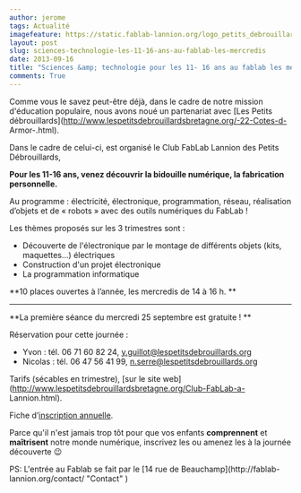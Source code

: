 ```yaml
---
author: jerome
tags: Actualité
imagefeature: https://static.fablab-lannion.org/logo_petits_debrouillards_150x143.png
layout: post
slug: sciences-technologie-les-11-16-ans-au-fablab-les-mercredis
date: 2013-09-16
title: "Sciences &amp; technologie pour les 11- 16 ans au fablab les mercredis"
comments: True
---
```

Comme vous le savez peut-être déjà, dans le cadre de notre mission d'éducation
populaire, nous avons noué un partenariat avec [Les Petits
débrouillards](http://www.lespetitsdebrouillardsbretagne.org/-22-Cotes-d-
Armor-.html).

Dans le cadre de celui-ci, est organisé le Club FabLab Lannion des Petits
Débrouillards,

**Pour les 11-16 ans, venez découvrir la bidouille numérique, la fabrication personnelle.**

Au programme : électricité, électronique, programmation, réseau, réalisation
d’objets et de « robots » avec des outils numériques du FabLab !

Les thèmes proposés sur les 3 trimestres sont :

  * Découverte de l'électronique par le montage de différents objets (kits, maquettes…) électriques
  * Construction d'un projet électronique 
  * La programmation informatique

**10 places ouvertes à l’année, les mercredis de 14 à 16 h. **

** **

**La première séance du mercredi 25 septembre est gratuite ! **



Réservation pour cette journée :

  * Yvon : tél. 06 71 60 82 24, [y.guillot@lespetitsdebrouillards.org](mailto:y.guillot@lespetitsdebrouillards.org)
  * Nicolas : tél. 06 47 56 41 99, [n.serre@lespetitsdebrouillards.org](mailto:n.serre@lespetitsdebrouillards.org)



Tarifs (sécables en trimestre), [sur le site
web](http://www.lespetitsdebrouillardsbretagne.org/Club-FabLab-a-
Lannion.html).

Fiche d’[inscription
annuelle](http://www.lespetitsdebrouillardsbretagne.org/IMG/doc/ficheinscription_clubfablab.doc).

Parce qu'il n'est jamais trop tôt pour que vos enfants **comprennent** et
**maîtrisent** notre monde numérique, inscrivez les ou amenez les à la journée
découverte 😉



PS: L'entrée au Fablab se fait par le [14 rue de Beauchamp](http://fablab-
lannion.org/contact/ "Contact" )


